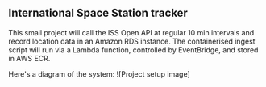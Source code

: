 ## International Space Station tracker
This small project will call the ISS Open API at regular 10 min intervals
and record location data in an Amazon RDS instance.
The containerised ingest script will run via a Lambda function, controlled
by EventBridge, and stored in AWS ECR.

Here's a diagram of the system:
![Project setup image]

